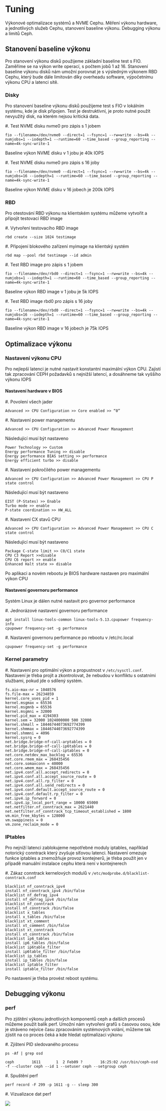 # Tuning

Výkonové optimalizace systémů a NVME Cephu. Měření výkonu hardware, a jednotlivých služeb Cephu, stanovení baseline výkonu. Debugging výkonu a limitů Ceph.

## Stanovení baseline výkonu

Pro stanovení výkonu disků použijeme základní baseline test s FIO. Zaměříme se na výkon write operací, s počtem jobů 1 až 16. Stanovení baseline výkonu disků nám umožní porovnat je s výsledným výkonem RBD Cephu, který bude dále limitován díky overheadu software, výpočetnímu výkonu CPU a latenci sítě.

### Disky

Pro stanovení baseline výkonu disků použijeme test s FIO v lokálním systému, kde je disk připojen. Test je destruktivní, je proto nutné použít nevyužitý disk, na kterém nejsou kritická data.

#. Test NVME disku nvme0 pro zápis s 1 jobem

    fio --filename=/dev/nvme0 --direct=1 --fsync=1 --rw=write --bs=4k --numjobs=1 --iodepth=1 --runtime=60 --time_based --group_reporting --name=4k-sync-write-1

Baseline výkon NVME disku v 1 jobu je 40k IOPS

#. Test NVME disku nvme0 pro zápis s 16 joby

    fio --filename=/dev/nvme0 --direct=1 --fsync=1 --rw=write --bs=4k --numjobs=16 --iodepth=1 --runtime=60 --time_based --group_reporting --name=4k-sync-write-1

Baseline výkon NVME disku v 16 jobech je 200k IOPS

### RBD

Pro otestování RBD výkonu na klientském systému můžeme vytvořit a připojit testovací RBD image

#. Vytvoření testovacího RBD image

    rbd create --size 1024 testimage
#. Připojení blokového zařízení myimage na klientský systém

    rbd map --pool rbd testimage --id admin

#. Test RBD image pro zápis s 1 jobem

    fio --filename=/dev/rbd0 --direct=1 --fsync=1 --rw=write --bs=4k --numjobs=1 --iodepth=1 --runtime=60 --time_based --group_reporting --name=4k-sync-write-1

Baseline výkon RBD image v 1 jobu je 5k IOPS

#. Test RBD image rbd0 pro zápis s 16 joby

    fio --filename=/dev/rbd0 --direct=1 --fsync=1 --rw=write --bs=4k --numjobs=16 --iodepth=1 --runtime=60 --time_based --group_reporting --name=4k-sync-write-1

Baseline výkon RBD image v 16 jobech je 75k IOPS

## Optimalizace výkonu

### Nastavení výkonu CPU

Pro nejlepší latenci je nutné nastavit konstantní maximální výkon CPU. Zajistí tak zpracování CEPH požadavků s nejnižší latencí, a dosáhneme tak vyššího výkonu IOPS 

#### Nastavení hardware v BIOS

#. Povolení všech jader

    Advanced >> CPU Configuration >> Core enabled >> “0”

#. Nastavení power managementu

    Advanced >> CPU Configuration >> Advanced Power Management

Následující musí být nastaveno

    Power Technology >> Custom
    Energy performance Tuning >> disable
    Energy performance BIAS setting >> performance
    Energy efficient turbo >> disable

#. Nastavení pokročilého power managementu

    Advanced >> CPU Configuration >> Advanced Power Management >> CPU P state control

Následující musí být nastaveno

    EIST (P-States) >> Enable
    Turbo mode >> enable
    P-state coordination >> HW_ALL

#. Nastavení CX stavů CPU

    Advanced >> CPU Configuration >> Advanced Power Management >> CPU C state control
    
Následující musí být nastaveno

    Package C-state limit >> C0/C1 state
    CPU C3 Report >>disable
    CPU C6 report >> enable
    Enhanced Halt state >> disable

Po aplikaci a novém rebootu je BIOS hardware nastaven pro maximální výkon CPU

#### Nastavení governoru performance

Systém Linux je dálen nutné nastavit pro governor performance

#. Jednorázové nastavení governoru performance

    apt install linux-tools-common linux-tools-5.13.cpupower frequency-info
    cpupower frequency-set -g performance

#. Nastavení governoru performance po rebootu v /etc/rc.local

    cpupower frequency-set -g performance

### Kernel parametry

#. Nastavení pro optimální výkon a propustnost v ``/etc/sysctl.conf``. Nastavení je třeba projít a zkontrolovat, že nebudou v konfliktu s ostatními službami, pokud jde o sdílený systém.

    fs.aio-max-nr = 1048576
    fs.file-max = 26234859
    kernel.core_uses_pid = 1
    kernel.msgmax = 65536
    kernel.msgmnb = 65536
    kernel.msgmni = 32000
    kernel.pid_max = 4194303
    kernel.sem = 32000 1024000000 500 32000
    kernel.shmall = 18446744073692774399
    kernel.shmmax = 18446744073692774399
    kernel.shmmni = 4096
    kernel.sysrq = 0
    net.bridge.bridge-nf-call-arptables = 0
    net.bridge.bridge-nf-call-ip6tables = 0
    net.bridge.bridge-nf-call-iptables = 0
    net.core.netdev_max_backlog = 65536
    net.core.rmem_max = 268435456
    net.core.somaxconn = 40000
    net.core.wmem_max = 268435456
    net.ipv4.conf.all.accept_redirects = 0
    net.ipv4.conf.all.accept_source_route = 0
    net.ipv4.conf.all.rp_filter = 0
    net.ipv4.conf.all.send_redirects = 0
    net.ipv4.conf.default.accept_source_route = 0
    net.ipv4.conf.default.rp_filter = 0
    net.ipv4.ip_forward = 0
    net.ipv4.ip_local_port_range = 10000 65000
    net.netfilter.nf_conntrack_max = 2621440
    net.netfilter.nf_conntrack_tcp_timeout_established = 1800
    vm.min_free_kbytes = 128000
    vm.swappiness = 0
    vm.zone_reclaim_mode = 0


### IPtables

Pro nejniží latenci zablokujeme nepotřebné moduly iptables, například notorický conntrack který zvyšuje síťovou latenci. Nastavení omezuje funkce iptables a znemožňuje provoz kontejnerů, je třeba použít jen v případě manuální instalace cephu která není v kontejnerech

#. Zákaz conntrack kernelových modulů v ``/etc/modprobe.d/blacklist-conntrack.conf``

    blacklist nf_conntrack_ipv4
    install nf_conntrack_ipv4 /bin/false
    blacklist nf_defrag_ipv4
    install nf_defrag_ipv4 /bin/false
    blacklist nf_conntrack
    install nf_conntrack /bin/false
    blacklist x_tables
    install x_tables /bin/false
    blacklist xt_comment
    install xt_comment /bin/false
    blacklist xt_conntrack
    install xt_conntrack /bin/false
    blacklist ip6_tables
    install ip6_tables /bin/false
    blacklist ip6table_filter
    install ip6table_filter /bin/false
    blacklist ip_tables
    install ip_tables /bin/false
    blacklist iptable_filter
    install iptable_filter /bin/false

Po nastavení je třeba provést reboot systému.

## Debugging výkonu

### perf

Pro zjištění výkonu jednotlivých komponentů ceph a dalších procesů můžeme použít balík perf. Umožní nám vytvoření grafů s časovou osou, kde je stráveno nejvíce času zpracováním systémových volání, můžeme tak zjistit na co proces čeká a kde hledat optimalizaci výkonu

#. Zjištení PID sledovaného procesu

    ps -Af | grep osd

    ceph        1611       1  2 Feb09 ?        16:25:02 /usr/bin/ceph-osd -f --cluster ceph --id 1 --setuser ceph --setgroup ceph

#. Spuštění perf

    perf record -F 299 -p 1611 -g -- sleep 300


#. Vizualizace dat perf

![](osd.svg)

